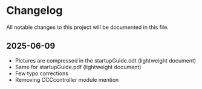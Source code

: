 # Changelog

All notable changes to this project will be documented in this file.

## 2025-06-09

* Pictures are compressed in the startupGuide.odt (lightweight document)
* Same for startupGuide.pdf (lightweight document)
* Few typo corrections
* Removing CCCcontroller module mention
